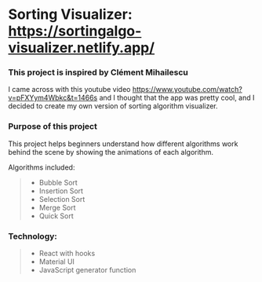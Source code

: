 # Sorting Visualizer: https://sortingalgo-visualizer.netlify.app/

### This project is inspired by Clément Mihailescu

  I came across with this youtube video https://www.youtube.com/watch?v=pFXYym4Wbkc&t=1466s and I thought that the app was pretty cool, and I decided to create my own    version of sorting algorithm visualizer.

### Purpose of this project
  This project helps beginners understand how different algorithms work behind the scene by showing the animations of each algorithm.

  Algorithms included:
  > - Bubble Sort
  > - Insertion Sort
  > - Selection Sort
  > - Merge Sort
  > - Quick Sort

### Technology:
  > - React with hooks
  > - Material UI
  > - JavaScript generator function
